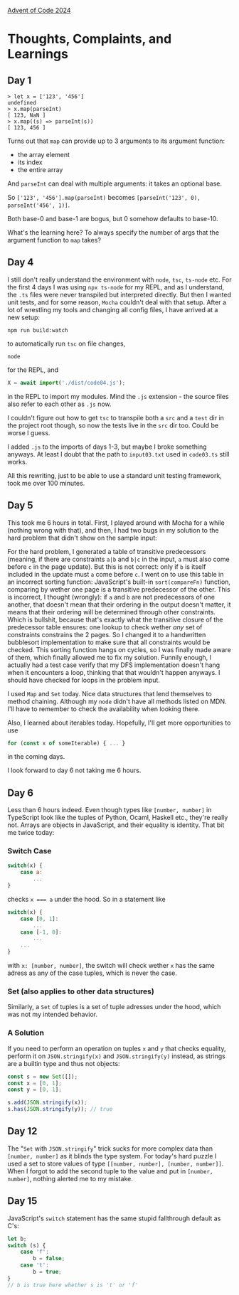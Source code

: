[Advent of Code 2024](https://adventofcode.com/2024)

# Thoughts, Complaints, and Learnings

## Day 1

```
> let x = ['123', '456']
undefined
> x.map(parseInt)
[ 123, NaN ]
> x.map((s) => parseInt(s))
[ 123, 456 ]
```

Turns out that `map` can provide up to 3 arguments to its argument function:

- the array element
- its index
- the entire array

And `parseInt` can deal with multiple arguments: it takes an optional base.

So `['123', '456'].map(parseInt)` becomes `[parseInt('123', 0), parseInt('456', 1)]`.

Both base-0 and base-1 are bogus, but 0 somehow defaults to base-10.

What's the learning here? To always specify the number of args that the argument function to `map` takes?

## Day 4

I still don't really understand the environment with `node`, `tsc`, `ts-node` etc.
For the first 4 days I was using `npx ts-node` for my REPL, and as I understand, the `.ts` files were never
transpiled but interpreted directly.
But then I wanted unit tests, and for some reason, `Mocha` couldn't deal with that setup.
After a lot of wrestling my tools and changing all config files, I have arrived at a new setup:

```
npm run build:watch
```

to automatically run `tsc` on file changes,

```
node
```

for the REPL, and

```javascript
X = await import('./dist/code04.js');
```

in the REPL to import my modules. Mind the `.js` extension - the source files also refer to each other as `.js` now.

I couldn't figure out how to get `tsc` to transpile both a `src` and a `test` dir in the project root though, so now the tests live in the `src` dir too. Could be worse I guess.

I added `.js` to the imports of days 1-3, but maybe I broke something anyways. At least I doubt that the path to `input03.txt` used in `code03.ts` still works.

All this rewriting, just to be able to use a standard unit testing framework, took me over 100 minutes.

## Day 5

This took me 6 hours in total. First, I played around with Mocha for a while (nothing wrong with that), and then, I had two bugs in my solution to the hard problem that didn't show on the sample input:

For the hard problem, I generated a table of transitive predecessors (meaning, if there are constraints `a|b` and `b|c` in the input, `a` must also come before `c` in the page update). But this is not correct: only if `b` is itself included in the update must `a` come before `c`. I went on to use this table in an incorrect sorting function: JavaScript's built-in `sort(compareFn)` function, comparing by wether one page is a transitive predecessor of the other. This is incorrect, I thought (wrongly): if `a` and `b` are not predecessors of one another, that doesn't mean that their ordering in the output doesn't matter, it means that their ordering will be determined through other constraints. Which is bullshit, because that's exactly what the transitive closure of the predecessor table ensures: one lookup to check wether _any_ set of constraints constrains the 2 pages. So I changed it to a handwritten bubblesort implementation to make sure that all constraints would be checked. This sorting function hangs on cycles, so I was finally made aware of them, which finally allowed me to fix my solution. Funnily enough, I actually had a test case verify that my DFS implementation doesn't hang when it encounters a loop, thinking that that wouldn't happen anyways. I should have checked for loops in the problem input.

I used `Map` and `Set` today. Nice data structures that lend themselves to method chaining. Although my `node` didn't have all methods listed on MDN. I'll have to remember to check the availability when looking there.

Also, I learned about iterables today. Hopefully, I'll get more opportunities to use

```javascript
for (const x of someIterable) { ... }
```

in the coming days.

I look forward to day 6 not taking me 6 hours.

## Day 6

Less than 6 hours indeed. Even though types like `[number, number]` in TypeScript look like the tuples of Python, Ocaml, Haskell etc., they're really not. Arrays are objects in JavaScript, and their equality is identity. That bit me twice today:

### Switch Case

```javascript
switch(x) {
    case a:
        ...
}
```

checks `x === a` under the hood. So in a statement like

```javascript
switch(x) {
    case [0, 1]:
        ...
    case [-1, 0]:
        ...
    ...
}
```

with `x: [number, number]`, the switch will check wether `x` has the same adress as any of the case tuples, which is never the case.

### Set (also applies to other data structures)

Similarly, a `Set` of tuples is a set of tuple adresses under the hood, which was not my intended behavior.

### A Solution

If you need to perform an operation on tuples `x` and `y` that checks equality, perform it on `JSON.stringify(x)` and `JSON.stringify(y)` instead, as strings are a builtin type and thus not objects:

```javascript
const s = new Set([]);
const x = [0, 1];
const y = [0, 1];

s.add(JSON.stringify(x));
s.has(JSON.stringify(y)); // true
```

## Day 12

The "`Set` with `JSON.stringify`" trick sucks for more complex data than `[number, number]` as it blinds the type system. For today's hard puzzle I used a set to store values of type `[[number, number], [number, number]]`. When I forgot to add the second tuple to the value and put in `[number, number]`, nothing alerted me to my mistake.

## Day 15

JavaScript's `switch` statement has the same stupid fallthrough default as C's:

```javascript
let b;
switch (s) {
    case 'f':
        b = false;
    case 't':
        b = true;
}
// b is true here whether s is 't' or 'f'
```
